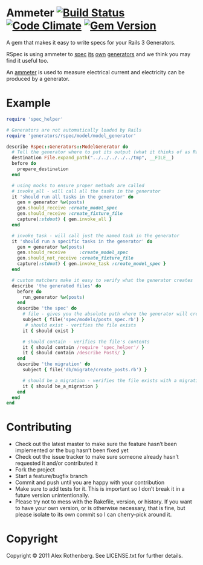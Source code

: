 # Ammeter [![Build Status](https://secure.travis-ci.org/alexrothenberg/ammeter.png)](http://travis-ci.org/alexrothenberg/ammeter) [![Code Climate](https://codeclimate.com/badge.png)](https://codeclimate.com/github/alexrothenberg/ammeter) [![Gem Version](https://badge.fury.io/rb/ammeter.png)](http://badge.fury.io/rb/ammeter)


A gem that makes it easy to write specs for your Rails 3 Generators.

RSpec is using ammeter to 
[spec](https://github.com/rspec/rspec-rails/blob/master/spec/generators/rspec/model/model_generator_spec.rb) 
[its](https://github.com/rspec/rspec-rails/blob/master/spec/generators/rspec/controller/controller_generator_spec.rb) 
[own](https://github.com/rspec/rspec-rails/blob/master/spec/generators/rspec/helper/helper_generator_spec.rb) 
[generators](https://github.com/rspec/rspec-rails/blob/master/spec/generators/rspec/scaffold/scaffold_generator_spec.rb)
and we think you may find it useful too.

An [ammeter](http://en.wikipedia.org/wiki/Ammeter) is used to measure electrical current and 
electricity can be produced by a generator.

# Example

```ruby
require 'spec_helper'

# Generators are not automatically loaded by Rails
require 'generators/rspec/model/model_generator'

describe Rspec::Generators::ModelGenerator do
  # Tell the generator where to put its output (what it thinks of as Rails.root)
  destination File.expand_path("../../../../../tmp", __FILE__)
  before do
    prepare_destination
  end

  # using mocks to ensure proper methods are called
  # invoke_all - will call all the tasks in the generator
  it 'should run all tasks in the generator' do
    gen = generator %w(posts)
    gen.should_receive :create_model_spec
    gen.should_receive :create_fixture_file
    capture(:stdout) { gen.invoke_all }
  end

  # invoke_task - will call just the named task in the generator
  it 'should run a specific tasks in the generator' do
    gen = generator %w(posts)
    gen.should_receive     :create_model_spec
    gen.should_not_receive :create_fixture_file
    capture(:stdout) { gen.invoke_task :create_model_spec }
  end

  # custom matchers make it easy to verify what the generator creates
  describe 'the generated files' do
    before do
      run_generator %w(posts)
    end
    describe 'the spec' do
      # file - gives you the absolute path where the generator will create the file
      subject { file('spec/models/posts_spec.rb') }
       # should exist - verifies the file exists
      it { should exist }

      # should contain - verifies the file's contents
      it { should contain /require 'spec_helper'/ }
      it { should contain /describe Posts/ }
    end
    describe 'the migration' do
      subject { file('db/migrate/create_posts.rb') }

      # should be_a_migration - verifies the file exists with a migration timestamp as part of the filename 
      it { should be_a_migration }
    end
  end
end
```

# Contributing

* Check out the latest master to make sure the feature hasn’t been implemented or the bug hasn’t been fixed yet
* Check out the issue tracker to make sure someone already hasn’t requested it and/or contributed it
* Fork the project
* Start a feature/bugfix branch
* Commit and push until you are happy with your contribution
* Make sure to add tests for it. This is important so I don’t break it in a future version unintentionally.
* Please try not to mess with the Rakefile, version, or history. If you want to have your own version, or is otherwise necessary, that is fine, but please isolate to its own commit so I can cherry-pick around it.

# Copyright

Copyright © 2011 Alex Rothenberg. See LICENSE.txt for further details.
